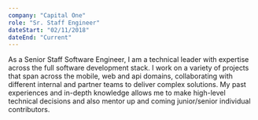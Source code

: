 ```yaml
---
company: "Capital One"
role: "Sr. Staff Engineer"
dateStart: "02/11/2018"
dateEnd: "Current"
---
```


As a Senior Staff Software Engineer, I am a technical leader with expertise across the full software development stack. I work on a variety of projects that span across the mobile, web and api domains, collaborating with different internal and partner teams to deliver complex solutions. My past experiences and in-depth knowledge allows me to make high-level technical decisions and also mentor up and coming junior/senior individual contributors.